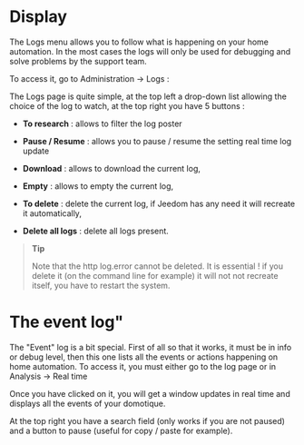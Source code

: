 Display 
=========

The Logs menu allows you to follow what is happening on your home automation. In the
most cases the logs will only be used for debugging and
solve problems by the support team.

To access it, go to Administration → Logs :

The Logs page is quite simple, at the top left a drop-down list
allowing the choice of the log to watch, at the top right you have 5
buttons :

-   **To research** : allows to filter the log poster

-   **Pause / Resume** : allows you to pause / resume the setting
    real time log update

-   **Download** : allows to download the current log,

-   **Empty** : allows to empty the current log,

-   **To delete** : delete the current log, if Jeedom has any
    need it will recreate it automatically,

-   **Delete all logs** : delete all logs present.

> **Tip**
>
> Note that the http log.error cannot be deleted. It is essential
> ! if you delete it (on the command line for example) it will not
> not recreate itself, you have to restart the system.

The event log" 
==============

The &quot;Event&quot; log is a bit special. First of all so that it
works, it must be in info or debug level, then this one
lists all the events or actions happening on home automation.
To access it, you must either go to the log page or in Analysis
→ Real time

Once you have clicked on it, you will get a window
updates in real time and displays all the events of your
domotique.

At the top right you have a search field (only works if you
are not paused) and a button to pause (useful for
copy / paste for example).
